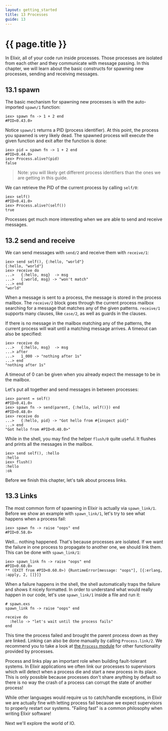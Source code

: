```yaml
---
layout: getting_started
title: 13 Processes
guide: 13
---
```


# {{ page.title }}

In Elixir, all of your code run inside processes. Those processes are isolated from each other and they communicate with message passing. In this chapter, we will learn about the basic constructs for spawning new processes, sending and receiving messages.

## 13.1 spawn

The basic mechanism for spawning new processes is with the auto-imported `spawn/1` function:

```iex
iex> spawn fn -> 1 + 2 end
#PID<0.43.0>
```

Notice `spawn/1` returns a PID (process identifier). At this point, the process you spawned is very likely dead. The spawned process will execute the given function and exit after the function is done:

```iex
iex> pid = spawn fn -> 1 + 2 end
#PID<0.44.0>
iex> Process.alive?(pid)
false
```

> Note: you will likely get different process identifiers than the ones we are getting in this guide.

We can retrieve the PID of the current process by calling `self/0`:

```iex
iex> self()
#PID<0.41.0>
iex> Process.alive?(self())
true
```

Processes get much more interesting when we are able to send and receive messages.

## 13.2 send and receive

We can send messages with `send/2` and receive them with `receive/1`:

```iex
iex> send self(), {:hello, "world"}
{:hello, "world"}
iex> receive do
...>   {:hello, msg}  -> msg
...>   {:world, msg} -> "won't match"
...> end
"world"
```

When a message is sent to a process, the message is stored in the process mailbox. The `receive/2` block goes through the current process mailbox searching for a message that matches any of the given patterns. `receive/1` supports many clauses, like `case/2`, as well as guards in the clauses.

If there is no message in the mailbox matching any of the patterns, the current process will wait until a matching message arrives. A timeout can also be specified:

```iex
iex> receive do
...>   {:hello, msg}  -> msg
...> after
...>   1_000 -> "nothing after 1s"
...> end
"nothing after 1s"
```

A timeout of 0 can be given when you already expect the message to be in the mailbox.

Let's put all together and send messages in between processes:

```iex
iex> parent = self()
#PID<0.41.0>
iex> spawn fn -> send(parent, {:hello, self()}) end
#PID<0.48.0>
iex> receive do
...>   {:hello, pid} -> "Got hello from #{inspect pid}"
...> end
"Got hello from #PID<0.48.0>"
```

While in the shell, you may find the helper `flush/0` quite useful. It flushes and prints all the messages in the mailbox.

```iex
iex> send self(), :hello
:hello
iex> flush()
:hello
:ok
```

Before we finish this chapter, let's talk about process links.

## 13.3 Links

The most common form of spawning in Elixir is actually via `spawn_link/1`. Before we show an example with `spawn_link/1`, let's try to see what happens when a process fail:

```iex
iex> spawn fn -> raise "oops" end
#PID<0.58.0>
```

Well... nothing happened. That's because processes are isolated. If we want the failure in one process to propagate to another one, we should link them. This can be done with `spawn_link/1`:

```iex
iex> spawn_link fn -> raise "oops" end
#PID<0.60.0>
** (EXIT from #PID<0.60.0>) {RuntimeError[message: "oops"], [{:erlang, :apply, 2, []}]}
```

When a failure happens in the shell, the shell automatically traps the failure and shows it nicely formatted. In order to understand what would really happen in our code, let's use `spawn_link/1` inside a file and run it:

```iex
# spawn.exs
spawn_link fn -> raise "oops" end

receive do
  :hello -> "let's wait until the process fails"
end
```

This time the process failed and brought the parent process down as they are linked. Linking can also be done manually by calling `Process.link/2`. We recommend you to take a look at [the `Process` module](/docs/stable/Process.html) for other functionality provided by processes.

Process and links play an important role when building fault-tolerant systems. In Elixir applications we often link our processes to supervisors which will detect when a process die and start a new process in its place. This is only possible because processes don't share anything by default so there is no way the crash of a process can corrupt the state of another process!

While other languages would require us to catch/handle exceptions, in Elixir we are actually fine with letting process fail because we expect supervisors to properly restart our systems. "Failing fast" is a common philosophy when writing Elixir software!

Next we'll explore the world of IO.
